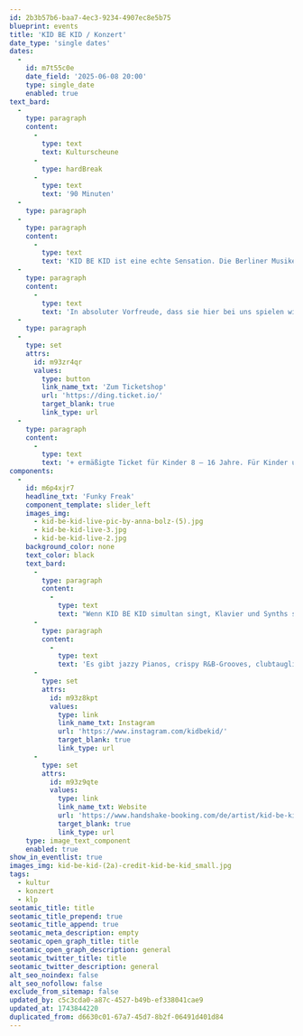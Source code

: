 ```yaml
---
id: 2b3b57b6-baa7-4ec3-9234-4907ec8e5b75
blueprint: events
title: 'KID BE KID / Konzert'
date_type: 'single dates'
dates:
  -
    id: m7t55c0e
    date_field: '2025-06-08 20:00'
    type: single_date
    enabled: true
text_bard:
  -
    type: paragraph
    content:
      -
        type: text
        text: Kulturscheune
      -
        type: hardBreak
      -
        type: text
        text: '90 Minuten'
  -
    type: paragraph
  -
    type: paragraph
    content:
      -
        type: text
        text: 'KID BE KID ist eine echte Sensation. Die Berliner Musikerin ist ein explosives Feuerwerk. Nun, welche Metaphern und Superlative man auch immer bemühen mag, und auch wenn es ein viel beschriebenes Klischee ist: Mit Worten lässt sich die Musik dieser phänomenalen Künstlerin wirklich nur sehr schwer beschreiben.'
  -
    type: paragraph
    content:
      -
        type: text
        text: 'In absoluter Vorfreude, dass sie hier bei uns spielen wird!'
  -
    type: paragraph
  -
    type: set
    attrs:
      id: m93zr4qr
      values:
        type: button
        link_name_txt: 'Zum Ticketshop'
        url: 'https://ding.ticket.io/'
        target_blank: true
        link_type: url
  -
    type: paragraph
    content:
      -
        type: text
        text: '+ ermäßigte Ticket für Kinder 8 – 16 Jahre. Für Kinder unter 8 Jahren ist der Eintritt frei (keinen eigenen Sitzplatz!).'
components:
  -
    id: m6p4xjr7
    headline_txt: 'Funky Freak'
    component_template: slider_left
    images_img:
      - kid-be-kid-live-pic-by-anna-bolz-(5).jpg
      - kid-be-kid-live-3.jpg
      - kid-be-kid-live-2.jpg
    background_color: none
    text_color: black
    text_bard:
      -
        type: paragraph
        content:
          -
            type: text
            text: "Wenn KID BE KID simultan singt, Klavier und Synths spielt UND human-beatboxed, lässt einem das schon mal den Atem stocken. Wie macht sie das nur?! Woher nimmt sie diese unfassbare Kraft? Mit so einer fast traumwandlerischen Stilsicherheit?\_"
      -
        type: paragraph
        content:
          -
            type: text
            text: 'Es gibt jazzy Pianos, crispy R&B-Grooves, clubtaugliche Sci-Fi-Synth-Flächen und Electronic-Patterns und on top: ihr expressiver Soul-Gesang. Nun ist sie mit ihrem neuen Album „Truly A Life Goal But No Ice Cream“ auf großer Europa Tour, auf der sich alle in ihr Superheldinnen- Universum begeben können. So viel Talent in einer Person wäre wohl kaum zu ertragen, wenn KID BE KID nicht vor allem so ein liebenswerter funky Freak wäre!'
      -
        type: set
        attrs:
          id: m93z8kpt
          values:
            type: link
            link_name_txt: Instagram
            url: 'https://www.instagram.com/kidbekid/'
            target_blank: true
            link_type: url
      -
        type: set
        attrs:
          id: m93z9qte
          values:
            type: link
            link_name_txt: Website
            url: 'https://www.handshake-booking.com/de/artist/kid-be-kid/'
            target_blank: true
            link_type: url
    type: image_text_component
    enabled: true
show_in_eventlist: true
images_img: kid-be-kid-(2a)-credit-kid-be-kid_small.jpg
tags:
  - kultur
  - konzert
  - klp
seotamic_title: title
seotamic_title_prepend: true
seotamic_title_append: true
seotamic_meta_description: empty
seotamic_open_graph_title: title
seotamic_open_graph_description: general
seotamic_twitter_title: title
seotamic_twitter_description: general
alt_seo_noindex: false
alt_seo_nofollow: false
exclude_from_sitemap: false
updated_by: c5c3cda0-a87c-4527-b49b-ef338041cae9
updated_at: 1743844220
duplicated_from: d6630c01-67a7-45d7-8b2f-06491d401d84
---
```

